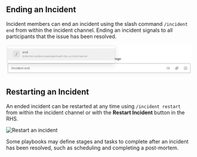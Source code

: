 ## Ending an Incident

Incident members can end an incident using the slash command `/incident end` from within the incident channel. Ending an incident signals to all participants that the issue has been resolved.

![Ending an incident](../assets/incident_end_slash_command.png)

## Restarting an Incident

An ended incident can be restarted at any time using `/incident restart` from within the incident channel or with the **Restart Incident** button in the RHS.

![Restart an incident](../assets/incident_restart_slash_command.png)

Some playbooks may define stages and tasks to complete after an incident has been resolved, such as scheduling and completing a post-mortem.
